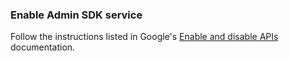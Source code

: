 ### Enable Admin SDK service

Follow the instructions listed in Google's [Enable and disable APIs](https://support.google.com/googleapi/answer/6158841) documentation.
